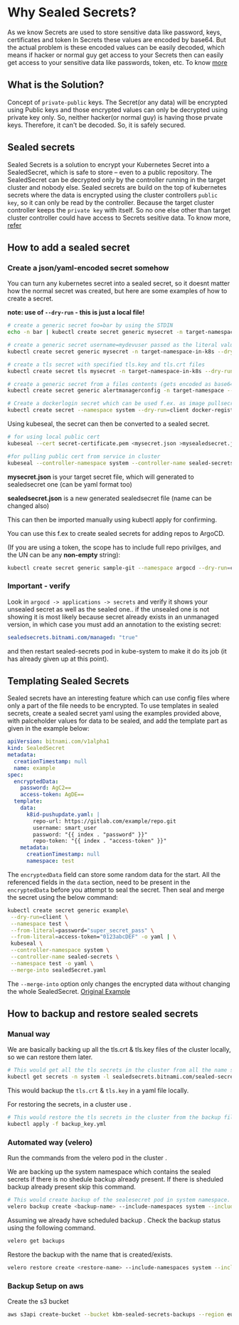 # Why Sealed Secrets?

As we know Secrets are used to store sensitive data like password, keys, certificates and token
In Secrets these values are encoded by base64.
But the actual problem is these encoded values can be easily decoded,
which means if hacker or normal guy get access to your Secrets then
can easily get access to your sensitive data like passwords, token, etc.
To know [more](https://docs.bitnami.com/tutorials/sealed-secrets)

## What is the Solution?

Concept of `private-public` keys. The Secret(or any data) will be encrypted
using Public keys and those encrypted values can only be decrypted using
private key only. So, neither hacker(or normal guy) is having those prvate keys.
Therefore, it can't be decoded. So, it is safely secured.

## Sealed secrets

Sealed Secrets is a solution to encrypt your Kubernetes Secret into a SealedSecret,
which is safe to store – even to a public repository.
The SealedSecret can be decrypted only by the controller running in
the target cluster and nobody else.
Sealed secrets are build on the top of kubernetes secrets where the
data is encrypted using the cluster controllers `public key`, so it can
only be read by the controller. Because the target cluster controller
keeps the `private key` with itself. So no one else other than target
cluster controller could have access to Secrets sesitive data.
To know more, [refer](https://blog.knoldus.com/how-to-encrypt-kubernetes-secrets-with-sealed-secrets/#:~:text=Sealed%20Secrets%20is%20a%20solution,target%20cluster%20and%20nobody%20else)

## How to add a sealed secret

### Create a json/yaml-encoded secret somehow

You can turn any kubernetes secret into a sealed secret, so it doesnt matter how the normal secret was created, but here
are some examples of how to create a secret.

**note: use of `--dry-run` - this is just a local file!**

```sh
# create a generic secret foo=bar by using the STDIN
echo -n bar | kubectl create secret generic mysecret -n target-namespace-in-k8s --dry-run=client --from-file=foo=/dev/stdin -o json >mysecret.json

# create a generic secret username=mydevuser passed as the literal value
kubectl create secret generic mysecret -n target-namespace-in-k8s --dry-run=client --from-literal=username=mydevuser -o json >mysecret.json

# create a tls secret with specified tls.key and tls.crt files
kubectl create secret tls mysecret -n target-namespace-in-k8s --dry-run=client --key="tls.key" --cert="tls.crt" -o json >mysecret.json

# create a generic secret from a files contents (gets encoded as base64 and can be made available as file inside pod).
kubectl create secret generic alertmanagerconfig -n target-namespace --from-file=./alertmanager.yml --dry-run=client -o json >mysecret.json

# Create a dockerlogin secret which can be used f.ex. as image pullsecret
kubectl create secret --namespace system --dry-run=client docker-registry myDockerSecret --docker-server=<registry-url> --docker-username=xxx --docker-password=xxx -o json > mysecret.json
```

Using kubeseal, the secret can then be converted to a sealed secret.

```sh
# for using local public cert
kubeseal --cert secret-certificate.pem <mysecret.json >mysealedsecret.json

#for pulling public cert from service in cluster
kubeseal --controller-namespace system --controller-name sealed-secrets < mysecret.json > mysealedsecret.json
```

**mysecret.json** is your target secret file, which will generated to sealedsecret one (can be yaml format too)

**sealedsecret.json** is a new generated sealedsecret file (name can be changed also)

This can then be imported manually using kubectl apply for confirming.

You can use this f.ex to create sealed secrets for adding repos to ArgoCD.

(If you are using a token, the scope has to include full repo privilges, and the UN can be any **non-empty** string):

  ```sh
  kubectl create secret generic sample-git --namespace argocd --dry-run=client --from-literal=type='git' --from-literal=name='sample-git' --from-literal=url=https://gitlab.com/Obmondo/myreponame.git --from-literal=username='gitlab+deploy-token-20' --from-literal=password='lolpassword' --output yaml | yq eval '.metadata.labels.["argocd.argoproj.io/secret-type"]="repository"' - | yq eval '.metadata.annotations.["sealedsecrets.bitnami.com/managed"]="true"' - | yq eval '.metadata.annotations.["managed-by"]="argocd.argoproj.io"' - | kubeseal --controller-namespace system --controller-name sealed-secrets --format yaml - > argocdrepo-myreponame.yaml
  ```

### Important - verify

Look in `argocd -> applications -> secrets` and verify it shows your unsealed secret as well as the sealed one.. if the
unsealed one is not showing it is most likely because secret already exists in an unmanaged version, in which case you
must add an annotation to the existing secret:

```yaml
sealedsecrets.bitnami.com/managed: "true"
```

and then restart sealed-secrets pod in kube-system to make it do its job (it has already given up at this point).

## Templating Sealed Secrets

Sealed secrets have an interesting feature which can use config files where only a
part of the file needs to be encrypted. To use templates in sealed secrets, create a
sealed secret yaml using the examples provided above, with palceholder values for data to
be sealed, and add the template part as given in the example below:

```yaml
apiVersion: bitnami.com/v1alpha1
kind: SealedSecret
metadata:
  creationTimestamp: null
  name: example
spec:
  encryptedData:
    password: AgC2==
    access-token: AgDE==
  template:
    data:
      k8id-pushupdate.yaml: |
        repo-url: https://gitlab.com/example/repo.git
        username: smart_user
        password: "{{ index . "password" }}"
        repo-token: "{{ index . "access-token" }}"
    metadata:
      creationTimestamp: null
      namespace: test
```

The `encryptedData` field can store some random data for the start. All the referenced
fields in the `data` section, need to be present in the `encryptedData` before you attempt to seal the secret.
Then seal and merge the secret using the below command:

```sh
kubectl create secret generic example\
 --dry-run=client \
 --namespace test \
 --from-literal=password="super_secret_pass" \
 --from-literal=access-token="0123abcDEF" -o yaml | \
 kubeseal \
 --controller-namespace system \
 --controller-name sealed-secrets \
 --namespace test -o yaml \
 --merge-into sealedSecret.yaml
```

The `--merge-into` option only changes the encrypted data without changing the whole SealedSecret.
[Original Example](https://github.com/bitnami-labs/sealed-secrets/tree/main/docs/examples/config-template)

## How to backup and restore sealed secrets

### Manual way

We are basically backing up all the tls.crt & tls.key files of the cluster locally, so we can restore them later.

```sh
# This would get all the tls secrets in the cluster from all the name spaces.
kubectl get secrets -n system -l sealedsecrets.bitnami.com/sealed-secrets-key=active -o yaml > backup_key.yml
```

This would backup the ``tls.crt`` & ``tls.key`` in a yaml file locally.

For restoring the secrets, in a cluster use .

```sh
# This would restore the tls secrets in the cluster from the backup file.
kubectl apply -f backup_key.yml
```

### Automated way (velero)

Run the commands from the velero pod in the cluster .

We are backing up the system namespace which contains the sealed secrets if there is no shedule backup already present.
If there is sheduled backup already present skip this command.

```sh
# This would create backup of the sealesecret pod in system namespace.
velero backup create <backup-name> --include-namespaces system --include-resources pods --selector sealedsecrets.bitnami.com/sealed-secrets-key=active
```

Assuming we already have scheduled backup .
Check the backup status using the following command.

```sh
velero get backups
```

Restore the backup with the name that is created/exists.

```sh
velero restore create <restore-name> --include-namespaces system --include-resources pods --selector sealedsecrets.bitnami.com/sealed-secrets-key=active --from-backup <backup-name>
```

### Backup Setup on aws

Create the s3 bucket

```sh
aws s3api create-bucket --bucket kbm-sealed-secrets-backups --region eu-west-1 --endpoint-url=https://s3.obmondo.com
```

